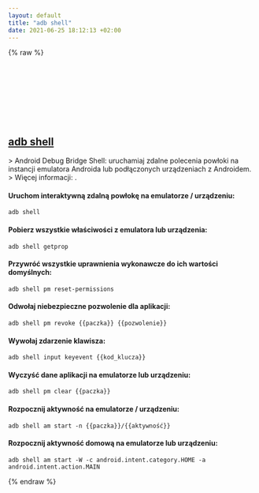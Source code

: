```yaml
---
layout: default
title: "adb shell"
date: 2021-06-25 18:12:13 +02:00
---
```

{% raw %}
<h2 id="adb-shell">
  <a href="/pl/common/adb-shell.html">adb shell</a> <a href="#adb-shell"><svg class="icon">
    <use href="/assets/images/unicode_sprite.svg#link" />
  </svg></a>
</h2>
> Android Debug Bridge Shell: uruchamiaj zdalne polecenia powłoki na instancji emulatora Androida lub podłączonych urządzeniach z Androidem.
> Więcej informacji: <https://developer.android.com/studio/command-line/adb>.

#### Uruchom interaktywną zdalną powłokę na emulatorze / urządzeniu:
```shell
adb shell
```
#### Pobierz wszystkie właściwości z emulatora lub urządzenia:
```shell
adb shell getprop
```
#### Przywróć wszystkie uprawnienia wykonawcze do ich wartości domyślnych:
```shell
adb shell pm reset-permissions
```
#### Odwołaj niebezpieczne pozwolenie dla aplikacji:
```shell
adb shell pm revoke {{paczka}} {{pozwolenie}}
```
#### Wywołaj zdarzenie klawisza:
```shell
adb shell input keyevent {{kod_klucza}}
```
#### Wyczyść dane aplikacji na emulatorze lub urządzeniu:
```shell
adb shell pm clear {{paczka}}
```
#### Rozpocznij aktywność na emulatorze / urządzeniu:
```shell
adb shell am start -n {{paczka}}/{{aktywność}}
```
#### Rozpocznij aktywność domową na emulatorze lub urządzeniu:
```shell
adb shell am start -W -c android.intent.category.HOME -a android.intent.action.MAIN
```
{% endraw %}